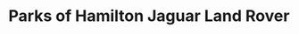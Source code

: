 ---
title: "Parks of Hamilton Jaguar Land Rover"
url: /ayr/parks-of-hamilton-jaguar-land-rover/
shop: car
---
